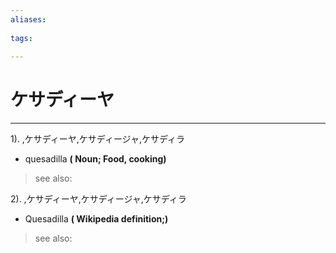 ```yaml
---
aliases:
    
tags:
    
---
```


# ケサディーヤ
---
1).
,ケサディーヤ,ケサディージャ,ケサディラ

- quesadilla
**( Noun; Food, cooking)**
> see also: 
            
2).
,ケサディーヤ,ケサディージャ,ケサディラ

- Quesadilla
**( Wikipedia definition;)**
> see also: 
            